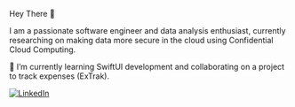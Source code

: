 
Hey There 👋

I am a passionate software engineer and data analysis enthusiast, currently researching on making data more secure in the cloud using Confidential Cloud Computing.

🌱 I’m currently learning SwiftUI development and collaborating on a project to track expenses (ExTrak).

[![LinkedIn](https://img.shields.io/badge/-LinkedIn-blue?style=flat&logo=linkedin&logoColor=white)](https://www.linkedin.com/in/puneetha-jangir-l-049677156/)




<!---
PuneethaJangirL/PuneethaJangirL is a ✨ special ✨ repository because its `README.md` (this file) appears on your GitHub profile.
You can click the Preview link to take a look at your changes.
--->
